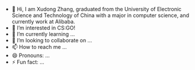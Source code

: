 - 👋 Hi, I am Xudong Zhang, graduated from the University of Electronic Science and Technology of China with a major in computer science, and currently work at Alibaba.
- 👀 I’m interested in CS:GO!
- 🌱 I’m currently learning ...
- 💞️ I’m looking to collaborate on ...
- 📫 How to reach me ...
- 😄 Pronouns: ...
- ⚡ Fun fact: ...

<!---
XudongZhang-1224/XudongZhang-1224 is a ✨ special ✨ repository because its `README.md` (this file) appears on your GitHub profile.
You can click the Preview link to take a look at your changes.
--->

